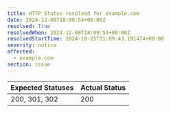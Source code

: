 ```yaml
---
title: HTTP Status resolved for example.com
date: 2024-12-08T18:09:54+00:00Z
resolved: True
resolvedWhen: 2024-12-08T18:09:54+00:00Z
resolvedStartTime: 2024-10-25T21:09:43.191474+00:00
severity: notice
affected:
  - example.com
section: issue
---
```


| Expected Statuses | Actual Status  |
|-------------------|----------------|
| 200, 301, 302 | 200 |
